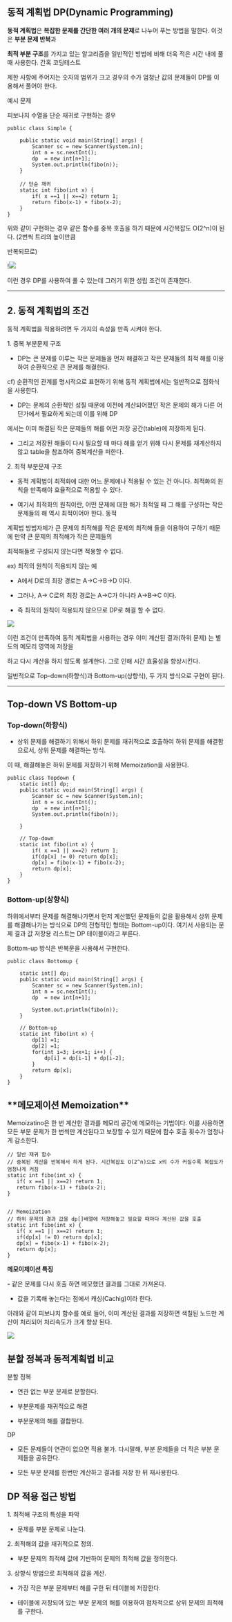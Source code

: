 ## 동적 계획법 DP(Dynamic Programming)

**동적 계획법**은 **복잡한 문제를 간단한 여러 개의 문제**로 나누어 푸는 방법을 말한다. 이것은 **부분 문제 반복**과

**최적 부분 구조**를 가지고 있는 알고리즘을 일반적인 방법에 비해 더욱 적은 시간 내에 풀 때 사용한다. 간혹 코딩테스트

제한 사항에 주어지는 숫자의 범위가 크고 경우의 수가 엄청난 값의 문제들이 DP를 이용해서 풀어야 한다.

예시 문제

피보나치 수열을 단순 재귀로 구현하는 경우

```
public class Simple {

	public static void main(String[] args) {
		Scanner sc = new Scanner(System.in);
		int n = sc.nextInt();
		dp  = new int[n+1];
		System.out.println(fibo(n));
	}

    // 단순 재귀
	static int fibo(int x) {
		if( x ==1 || x==2) return 1;
		return fibo(x-1) + fibo(x-2);
	}
}​
```

위와 같이 구현하는 경우 같은 함수를 중복 호출을 하기 때문에 시간복잡도 O(2^n)이 된다. (2번씩 트리의 높이만큼

반복되므로)

!<img src="https://blog.kakaocdn.net/dn/munOd/btrzfATT6kb/40OaUmxEytEayE2vJGbXjK/img.png" srcset="https://img1.daumcdn.net/thumb/R1280x0/?scode=mtistory2&amp;fname=https%3A%2F%2Fblog.kakaocdn.net%2Fdn%2FmunOd%2FbtrzfATT6kb%2F40OaUmxEytEayE2vJGbXjK%2Fimg.png" data-ke-mobilestyle="alignCenter">

이런 경우 DP를 사용하여 풀 수 있는데 그러기 위한 성립 조건이 존재한다.

---

## 2\. 동적 계획법의 조건

동적 계획법을 적용하려면 두 가지의 속성을 만족 시켜야 한다.

1\. 중복 부분문제 구조

- DP는 큰 문제를 이루는 작은 문제들을 먼저 해결하고 작은 문제들의 최적 해를 이용하여 순환적으로 큰 문제를 해결한다.

cf) 순환적인 관계를 명시적으로 표현하기 위해 동적 계획법에서는 일반적으로 점화식을 사용한다.

- DP는 문제의 순환적인 성질 때문에 이전에 계산되어졌던 작은 문제의 해가 다른 어딘가에서 필요하게 되는데 이를 위해 DP

에서는 이미 해결된 작은 문제들의 해를 어떤 저장 공간(table)에 저장하게 된다.

- 그리고 저장된 해들이 다시 필요할 때 마다 해를 얻기 위해 다시 문제를 재계산하지 않고 table을 참조하여 중복계산을 피한다.

2\. 최적 부분문제 구조

- 동적 계획법이 최적화에 대한 어느 문제에나 적용될 수 있는 건 아니다. 최적화의 원칙을 만족해야 효율적으로 적용할 수 있다.

- 여기서 최적화의 원칙이란, 어떤 문제에 대한 해가 최적일 때 그 해를 구성하는 작은 문제들의 해 역시 최적이어야 한다. 동적

계획법 방법자체가 큰 문제의 최적해를 작은 문제의 최적해 들을 이용하여 구하기 때문에 만약 큰 문제의 최적해가 작은 문제들의

최적해들로 구성되지 않는다면 적용할 수 없다.

ex) 최적의 원칙이 적용되지 않는 예

- A에서 D로의 최장 경로는 A->C->B->D 이다.

- 그러나, A-> C로의 최장 경로는 A->C가 아니라 A->B->C 이다.

- 즉 최적의 원칙이 적용되지 않으므로 DP로 해결 할 수 없다.

<img src="https://blog.kakaocdn.net/dn/bUvZ7B/btrzjYU2hiD/QnoodNYcKBVa9Sy7doeqgK/img.png" srcset="https://img1.daumcdn.net/thumb/R1280x0/?scode=mtistory2&amp;fname=https%3A%2F%2Fblog.kakaocdn.net%2Fdn%2FbUvZ7B%2FbtrzjYU2hiD%2FQnoodNYcKBVa9Sy7doeqgK%2Fimg.png" data-ke-mobilestyle="alignCenter">

이런 조건이 만족하여 동적 계획법을 사용하는 경우 이미 계산된 결과(하위 문제) 는 별도의 메모리 영역에 저장을

하고 다시 계산을 하지 않도록 설계한다. 그로 인해 시간 효율성을 향상시킨다.

일반적으로 Top-down(하향식)과 Bottom-up(상향식), 두 가지 방식으로 구현이 된다.

---

## Top-down VS Bottom-up

### Top-down(하향식)

- 상위 문제를 해결하기 위해서 하위 문제를 재귀적으로 호출하여 하위 문제를 해결함으로서, 상위 문제를 해결하는 방식.

이 때, 해결해놓은 하위 문제를 저장하기 위해 Memoization을 사용한다.

```
public class Topdown {
	static int[] dp;
	public static void main(String[] args) {
		Scanner sc = new Scanner(System.in);
		int n = sc.nextInt();
		dp  = new int[n+1];
		System.out.println(fibo(n));

	}

    // Top-down
	static int fibo(int x) {
		if( x ==1 || x==2) return 1;
		if(dp[x] != 0) return dp[x];
		dp[x] = fibo(x-1) + fibo(x-2);
		return dp[x];
	}
}
```

### **Bottom-up(상향식)**

하위에서부터 문제를 해결해나가면서 먼저 계산했던 문제들의 값을 활용해서 상위 문제를 해결해나가는 방식으로 DP의 전형적인 형태는 Bottom-up이다. 여기서 사용되는 문제 결과 값 저장용 리스트는 DP 테이블이라고 부른다.

Bottom-up 방식은 반복문을 사용해서 구현한다.

```
public class Bottomup {

	static int[] dp;
	public static void main(String[] args) {
		Scanner sc = new Scanner(System.in);
		int n = sc.nextInt();
		dp  = new int[n+1];

		System.out.println(fibo(n));
	}

    // Bottom-up
	static int fibo(int x) {
		dp[1] =1;
		dp[2] =1;
		for(int i=3; i<x+1; i++) {
			dp[i] = dp[i-1] + dp[i-2];
		}
		return dp[x];
	}
}
```

## \***\*메모제이션** Memoization\*\*

Memoizatino은 한 번 계산한 결과를 메모리 공간에 메모하는 기법이다. 이를 사용하면 모든 부분 문제가 한 번씩만 계산된다고 보장할 수 있기 때문에 함수 호출 횟수가 엄청나게 감소한다.

```
// 일반 재귀 함수
// 중복된 계산을 반복해서 하게 된다. 시간복잡도 O(2^n)으로 x의 수가 커질수록 복잡도가 엄청나게 커짐
static int fibo(int x) {
   if( x ==1 || x==2) return 1;
   return fibo(x-1) + fibo(x-2);
}


// Memoization
// 하위 문제의 결과 값을 dp[]배열에 저장해놓고 필요할 때마다 계산된 값을 호출
static int fibo(int x) {
   if( x ==1 || x==2) return 1;
   if(dp[x] != 0) return dp[x];
   dp[x] = fibo(x-1) + fibo(x-2);
   return dp[x];
}
```

**메모이제이션 특징**

**-** 같은 문제를 다시 호출 하면 메모했던 결과를 그대로 가져온다.

- 값을 기록해 놓는다는 점에서 캐싱(Cachig)이라 한다.

아래와 같이 피보나치 함수를 예로 들어, 이미 계산된 결과를 저장하면 색칠된 노드만 계산이 처리되어 처리속도가 크게 향상 된다.

<img src="https://blog.kakaocdn.net/dn/Kghg6/btrzg5uC1OC/VX3NQrrAdcOVKNBkziQva1/img.png" srcset="https://img1.daumcdn.net/thumb/R1280x0/?scode=mtistory2&amp;fname=https%3A%2F%2Fblog.kakaocdn.net%2Fdn%2FKghg6%2Fbtrzg5uC1OC%2FVX3NQrrAdcOVKNBkziQva1%2Fimg.png" data-ke-mobilestyle="alignCenter">

## **분할 정복과 동적계획법 비교**

분할 정복

- 연관 없는 부분 문제로 분할한다.

- 부분문제를 재귀적으로 해결

- 부분문제의 해를 결합한다.

DP

- 모든 문제들이 연관이 없으면 적용 불가. 다시말해, 부분 문제들을 더 작은 부분 문제들을 공유한다.

- 모든 부분 문제를 한번만 계산하고 결과를 저장 한 뒤 재사용한다.

## **DP 적용 접근 방법**

1\. 최적해 구조의 특성을 파악

- 문제를 부분 문제로 나눈다.

2\. 최적해의 값을 재귀적으로 정의.

- 부분 문제의 최적해 값에 기반하여 문제의 최적해 값을 정의한다.

3\. 상향식 방법으로 최적해의 값을 계산.

- 가장 작은 부분 문제부터 해를 구한 뒤 테이블에 저장한다.

- 테이블에 저장되어 있는 부분 문제의 해를 이용하여 점차적으로 상위 문제의 최적해를 구한다.
